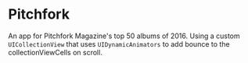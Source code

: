 # Pitchfork

An app for Pitchfork Magazine's top 50 albums of 2016. Using a custom `UICollectionView` that uses `UIDynamicAnimators` to add bounce to the collectionViewCells on scroll.
